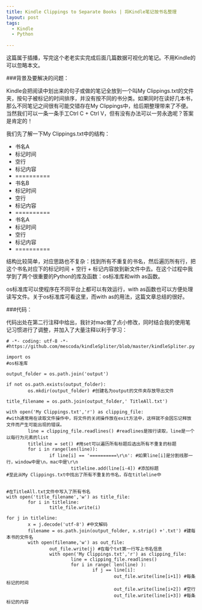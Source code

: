 ```yaml
---
title: Kindle Clippings to Separate Books | 将Kindle笔记按书名整理
layout: post
tags:
  - Kindle
  - Python
  
---
```

  
这篇属于插播，写完这个老老实实完成后面几篇数据可视化的笔记。不用Kindle的可以忽略本文。

###背景及要解决的问题：

Kindle会把阅读中划出来的句子或做的笔记全放到一个叫My Clippings.txt的文件夹，按句子被标记的时间排序，并没有按不同的书分类。如果同时在读好几本书，那么不同笔记之间很有可能交错存在My Clippings中，给后期整理带来了不便。当然我们可以一条一条手工Ctrl C + Ctrl V，但有没有办法可以一劳永逸呢？答案是肯定的！

我们先了解一下My Clippings.txt中的结构：

* 书名A
* 标记时间
* 空行
* 标记内容
* ==========
* 书名B
* 标记时间
* 空行
* 标记内容
* ==========
* 书名A
* 标记时间
* 空行
* 标记内容
* ==========



结构比较简单，对应思路也不复杂：找到所有不重复的书名，然后遍历所有行，把这个书名对应下的标记时间 + 空行 + 标记内容放到新文件中去。在这个过程中我学到了两个很重要的Python的库及函数：os标准库和with as函数。

os标准库可以使程序在不同平台上都可以有效运行，with as函数也可以方便处理读写文件。关于os标准库可看这里，而with as的用法，这篇文章总结的很好。

###代码：

代码出处在第二行注释中给出，我针对mac做了点小修改，同时结合我的使用笔记习惯进行了调整，并加入了大量注释以利于学习：

	# -*- coding: utf-8 -*-
	#https://github.com/mescoda/kindleSpliter/blob/master/kindleSpliter.py
	 
	import os
	#os标准库
	 
	output_folder = os.path.join('output')
	 
	if not os.path.exists(output_folder):
	        os.mkdir(output_folder) #创建名为output的文件夹存放导出文件
	 
	title_filename = os.path.join(output_folder,' TitleAll.txt')
	 
	with open('My Clippings.txt','r') as clipping_file:
	#with通常用在读取文件操作中，将文件的关闭操作放在exit方法中，这样就不会因忘记释放文件而产生可能出现的错误。
	        line = clipping_file.readlines() #readlines是按行读取，line是一个以每行为元素的list
	        titleline = set() #用set可以遍历所有标题后选出所有不重复的标题
	        for i in range(len(line)):
	                if line[i] == '==========\r\n': #如果line[i]是分割线那一行，window中是\n，mac中是\r\n
	                        titleline.add(line[i-4]) #添加标题
	#至此从My Clippings.txt中找出了所有不重复的书名，存在titleline中
	 
	 
	#在TitleAll.txt文件中写入了所有书名
	with open('title_filename','w') as title_file:
	        for i in titleline:
	                title_file.write(i)
	 
	for j in titleline:
	        x = j.decode('utf-8') #中文解码
	        filename = os.path.join(output_folder, x.strip() +'.txt') #建每本书的文件名
	        with open(filename,'w') as out_file:
	                out_file.write(j) #在每个txt第一行写上书名信息
	                with open('My Clippings.txt','r') as clipping_file:
	                        line = clipping_file.readlines()
	                        for i in range( len(line) ):
	                                if j == line[i]:
	                                        out_file.write(line[i+1]) #每条标记的时间
	                                        out_file.write(line[i+2]) #空行
	                                        out_file.write(line[i+3]) #每条标记的内容
